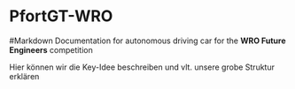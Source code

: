 # PfortGT-WRO
#Markdown
Documentation for autonomous driving car for the **WRO Future Engineers** competition

Hier können wir die Key-Idee beschreiben und vlt. unsere grobe Struktur erklären
